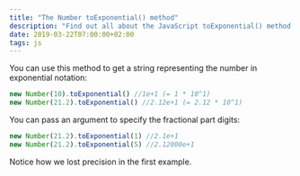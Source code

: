 ```yaml
---
title: "The Number toExponential() method"
description: "Find out all about the JavaScript toExponential() method of a number"
date: 2019-03-22T07:00:00+02:00
tags: js
---
```


You can use this method to get a string representing the number in exponential notation:

```js
new Number(10).toExponential() //1e+1 (= 1 * 10^1)
new Number(21.2).toExponential() //2.12e+1 (= 2.12 * 10^1)
```

You can pass an argument to specify the fractional part digits:

```js
new Number(21.2).toExponential(1) //2.1e+1
new Number(21.2).toExponential(5) //2.12000e+1
```

Notice how we lost precision in the first example.
